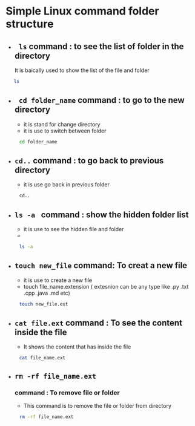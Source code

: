 
# Simple Linux command folder structure

- ## ` ls` command : to see the list of folder in the directory
  It is baically used to show the list of the file and folder 
```bash
   ls
```

- ## ` cd folder_name`  command : to go to the new directory
  - it is stand for change directory
  - it is use to switch between folder
```bash
     cd folder_name
```
    
- ## ` cd.. `  command : to go back to previous directory
  - it is use go back in previous folder 
```bash
     cd..
```

- ## `ls -a `  command : show the hidden folder list
  - it is use to see the hidden file and folder
  - 
```bash
     ls -a
```

- ## `touch new_file`  command: To creat a new file 
  - it is use to create a new file
  - touch file_name.extension ( extesnion can be any type like .py .txt .cpp .java .md etc)
```bash
     touch new_file.ext
```

- ## `cat file.ext`  command : To see the content inside the file
  - It shows the content that has inside the file
```bash
     cat file_name.ext
```

- ## `rm -rf file_name.ext` 
  ### command : To remove file or folder 
  -  This command is to remove the file or folder from directory
```bash
     rm -rf file_name.ext
```
